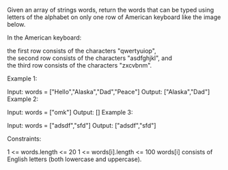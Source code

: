 Given an array of strings words, return the words that can be typed using letters of the alphabet on only one row of American keyboard like the image below.

In the American keyboard:

the first row consists of the characters "qwertyuiop",  
the second row consists of the characters "asdfghjkl", and  
the third row consists of the characters "zxcvbnm".  

Example 1:

Input: words = ["Hello","Alaska","Dad","Peace"]
Output: ["Alaska","Dad"]
Example 2:

Input: words = ["omk"]
Output: []
Example 3:

Input: words = ["adsdf","sfd"]
Output: ["adsdf","sfd"]
 

Constraints:

1 <= words.length <= 20
1 <= words[i].length <= 100
words[i] consists of English letters (both lowercase and uppercase). 